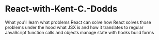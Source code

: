# React-with-Kent-C.-Dodds
What you'll learn what problems React can solve how React solves those problems under the hood what JSX is and how it translates to regular JavaScript function calls and objects manage state with hooks build forms
